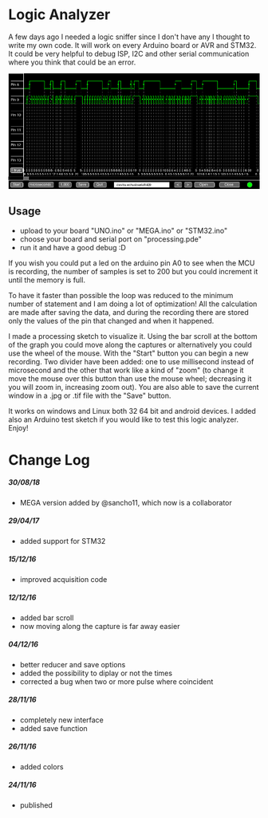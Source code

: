 # Logic Analyzer

A few days ago I needed a logic sniffer since I don't have any I thought to write my own code. It will work on every Arduino board or AVR and STM32. It could be very helpful to debug ISP, I2C and other serial communication where you think that could be an error.

![la](https://raw.githubusercontent.com/ulrichloose/logic-analyzer/patch-1/logicanalyzer_new1.png)

## Usage

- upload to your board "UNO.ino" or "MEGA.ino" or "STM32.ino" 
- choose your board and serial port on "processing.pde"
- run it and have a good debug :D

If you wish you could put a led on the arduino pin A0 to see when the MCU is recording, the number of samples is set to 200 but you could increment it until the memory is full.

To have it faster than possible the loop was reduced to the minimum number of statement and I am doing a lot of optimization! All the calculation are made after saving the data, and during the recording there are stored only the values of the pin that changed and when it happened.

I made a processing sketch to visualize it. Using the bar scroll at the bottom of the graph you could move along the captures or alternatively you could use the wheel of the mouse. With the "Start" button you can begin a new recording. Two divider have been added: one to use millisecond instead of microsecond and the other that work like a kind of "zoom" (to change it move the mouse over this button than use the mouse wheel; decreasing it you will zoom in, increasing zoom out). You are also able to save the current window in a .jpg or .tif file with the "Save" button.

It works on windows and Linux both 32 64 bit and android devices. I added also an Arduino test sketch if you would like to test this logic analyzer. 
Enjoy!


# Change Log

##### 30/08/18
- MEGA version added by @sancho11, which now is a collaborator

##### 29/04/17
- added support for STM32

##### 15/12/16
- improved acquisition code

##### 12/12/16
- added bar scroll
- now moving along the capture is far away easier

##### 04/12/16
- better reducer and save options
- added the possibility to diplay or not the times
- corrected a bug when two or more pulse where coincident

##### 28/11/16
- completely new interface
- added save function

##### 26/11/16
- added colors

##### 24/11/16
- published
